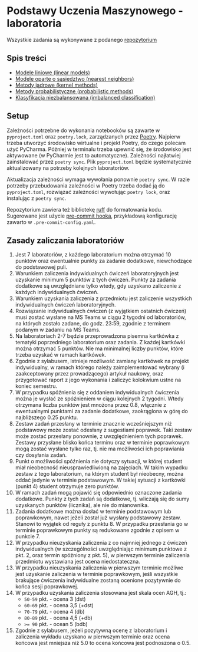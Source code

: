 # Podstawy Uczenia Maszynowego - laboratoria

Wszystkie zadania są wykonywane z podanego [repozytorium](https://github.com/j-adamczyk/podstawy-uczenia-maszynowego-24-25)
## Spis treści

* [Modele liniowe (linear models)](lab1)
* [Modele oparte o sąsiedztwo (nearest neighbors)](lab2)
* [Metody jądrowe (kernel methods)](lab3)
* [Metody probabilistyczne (probabilistic methods)](lab4)
* [Klasyfikacja niezbalansowana (imbalanced classification)](lab5)


## Setup

Zależności potrzebne do wykonania notebooków są zawarte w `pyproject.toml` oraz `poetry.lock`,
zarządzanych przez [Poetry](https://python-poetry.org/docs/). Najpierw trzeba utworzyć
środowisko  wirtualne i projekt Poetry, do czego polecam użyć PyCharma. Później w terminalu
trzeba upewnić się, że środowisko jest aktywowane (w PyCharmie jest to automatyczne).
Zależności najłatwiej zainstalować przez `poetry sync`. Plik `pyproject.toml` będzie
systematycznie aktualizowany na potrzeby kolejnych laboratoriów.

Aktualizacja zależności wymaga wywołania ponownie `poetry sync`. W razie potrzeby przebudowania
zależności w Poetry trzeba dodać ją do `pyproject.toml`, rozwiązać zależności wywołując
`poetry lock`, oraz instalując z `poetry sync`.

Repozytorium zawiera też bibliotekę [ruff](https://docs.astral.sh/ruff/) do formatowania
kodu. Sugerowane jest użycie [pre-commit hooka](https://docs.astral.sh/ruff/integrations/#pre-commit),
przykładową konfigurację zawarto w `.pre-commit-config.yaml`.

## Zasady zaliczania laboratoriów

1. Jest 7 laboratoriów, z każdego laboratorium można otrzymać 10 punktów oraz ewentualnie punkty za zadanie dodatkowe, 
   niewchodzące do podstawowej puli.
2. Warunkiem zaliczenia indywidualnych ćwiczeń laboratoryjnych jest uzyskanie minimum 5 punktów z tych ćwiczeń. 
   Punkty za zadania dodatkowe są uwzględniane tylko wtedy, gdy uzyskano zaliczenie z każdych indywidualnych ćwiczeń.
3. Warunkiem uzyskania zaliczenia z przedmiotu jest zaliczenie wszystkich indywidualnych ćwiczeń laboratoryjnych.
4. Rozwiązanie indywidualnych ćwiczeń (z wyjątkiem ostatnich ćwiczeń) musi zostać wysłane na MS Teams w ciągu 2 tygodni 
   od laboratoriów, na których zostało zadane, do godz. 23:59, zgodnie z terminem podanym w zadaniu na MS Teams.
5. Na laboratoriach 2-7 będzie przeprowadzona pisemna kartkówka z tematyki poprzedniego laboratorium oraz zadania. Z każdej kartkówki 
   można otrzymać 5 punktów. Nie ma minimalnej liczby punktów, które trzeba uzyskać w ramach kartkówek.
6. Zgodnie z sylabusem, istnieje możliwość zamiany kartkówek na projekt indywidualny, w ramach którego należy zaimplementować 
   wybrany (i zaakceptowany przez prowadzącego) artykuł naukowy, oraz przygotować raport z jego wykonania i zaliczyć kolokwium 
   ustne na koniec semestru.
7. W przypadku spóźnienia się z oddaniem indywidualnych ćwiczenia można je wysłać ze spóźnieniem w ciągu kolejnych 2 tygodni. 
   Wtedy otrzymana liczba punktów jest mnożona przez 0.8, włącznie z ewentualnymi punktami za zadanie dodatkowe, zaokrąglona w górę 
   do najbliższego 0.25 punktu.
8. Zestaw zadań przesłany w terminie znacznie wcześniejszym niż podstawowy może zostać odesłany z sugestiami poprawek. Taki zestaw 
   może zostać przesłany ponownie, z uwzględnieniem tych poprawek. Zestawy przysłane blisko końca terminu oraz w terminie poprawkowym 
   mogą zostać wysłane tylko raz, tj. nie ma możliwości ich poprawiania czy dosyłania zadań.
9. Punkt o możliwości spóźnienia nie dotyczy sytuacji, w której student miał nieobecność nieusprawiedliwioną na zajęciach. 
   W takim wypadku zestaw z tego laboratorium, na którym student był nieobecny, można oddać jedynie w terminie podstawowym. W takiej 
   sytuacji z kartkówki (punkt 4) student otrzymuje zero punktów.
10. W ramach zadań mogą pojawić się odpowiednio oznaczone zadania dodatkowe. Punkty z tych zadań są dodatkowe, tj. wliczają się do 
   sumy uzyskanych punktów (licznika), ale nie do mianownika.
11. Zadania dodatkowe można dosłać w terminie podstawowym lub poprawkowym, nawet jeżeli został już wysłany podstawowy zestaw. Stanowi 
    to wyjątek od reguły z punktu 8. W przypadku przesłania go w terminie poprawkowym punkty są redukowane zgodnie z opisem w punkcie 7.
12. W przypadku nieuzyskania zaliczenia z co najmniej jednego z ćwiczeń indywidualnych (w szczególności uwzględniając minimum 
   punktowe z pkt. 2, oraz termin spóźniony z pkt. 5), w pierwszym terminie zaliczenia przedmiotu wystawiana jest ocena niedostateczna. 
13. W przypadku nieuzyskania zaliczenia w pierwszym terminie możliwe jest uzyskanie zaliczenia w terminie poprawkowym, jeśli
   wszystkie brakujące ćwiczenia indywidualne zostaną ocenione pozytywnie do końca sesji poprawkowej.
14. W przypadku uzyskania zaliczenia stosowana jest skala ocen AGH, tj.:
    * `50-59` pkt. - ocena 3 (dst)
    * `60-69` pkt. - ocena 3,5 (+dst)
    * `70-79` pkt. - ocena 4 (db)
    * `80-89` pkt. - ocena 4,5 (+db)
    * `>= 90` pkt. - ocean 5 (bdb)
15. Zgodnie z sylabusem, jeżeli pozytywną ocenę z laboratorium i zaliczenia wykładu uzyskano w pierwszym terminie 
    oraz ocena końcowa jest mniejsza niż 5.0 to ocena końcowa jest podnoszona o 0.5.
